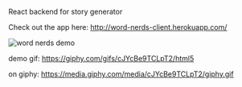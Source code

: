React backend for story generator

Check out the app here: http://word-nerds-client.herokuapp.com/

![word nerds demo](https://media.giphy.com/media/cJYcBe9TCLpT2/giphy.gif)


demo gif: https://giphy.com/gifs/cJYcBe9TCLpT2/html5

on giphy: https://media.giphy.com/media/cJYcBe9TCLpT2/giphy.gif
